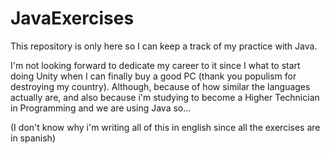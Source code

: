 # JavaExercises
This repository is only here so I can keep a track of my practice with Java.

I'm not looking forward to dedicate my career to it since I what to start doing Unity when I can finally buy a good PC (thank you populism for destroying my country).
Although, because of how similar the languages actually are, and also because i'm studying to become a Higher Technician in Programming and we are using Java so...

(I don't know why i'm writing all of this in english since all the exercises are in spanish)
